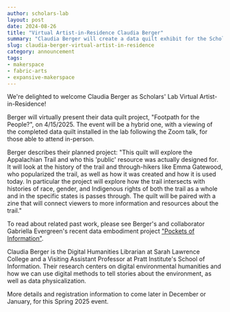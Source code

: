 ```yaml
---
author: scholars-lab
layout: post
date: 2024-08-26
title: "Virtual Artist-in-Residence Claudia Berger"
summary: "Claudia Berger will create a data quilt exhibit for the Scholars' Lab that explores race, gender, Indigenous rights."
slug: claudia-berger-virtual-artist-in-residence
category: announcement
tags:
- makerspace
- fabric-arts
- expansive-makerspace
---
```


We're delighted to welcome Claudia Berger as Scholars' Lab Virtual Artist-in-Residence!

Berger will virtually present their data quilt project, "Footpath for the People?", on 4/15/2025. The event will be a hybrid one, with a viewing of the completed data quilt installed in the lab following the Zoom talk, for those able to attend in-person.

Berger describes their planned project: "This quilt will explore the Appalachian Trail and who this 'public' resource was actually designed for. It will look at the history of the trail and through-hikers like Emma Gatewood, who popularized the trail, as well as how it was created and how it is used today. In particular the project will explore how the trail intersects with histories of race, gender, and Indigenous rights of both the trail as a whole and in the specific states is passes through. The quilt will be paired with a zine that will connect viewers to more information and resources about the trail."

To read about related past work, please see Berger's and collaborator Gabriella Evergreen's recent data embodiment project ["Pockets of Information"](https://storymaps.arcgis.com/stories/9f1d23f02fa8483f884c1b6d20bf0762).

Claudia Berger is the Digital Humanities Librarian at Sarah Lawrence College and a Visiting Assistant Professor at Pratt Institute's School of Information. Their research centers on digital environmental humanities and how we can use digital methods to tell stories about the environment, as well as data physicalization. 

More details and registration information to come later in December or January, for this Spring 2025 event.